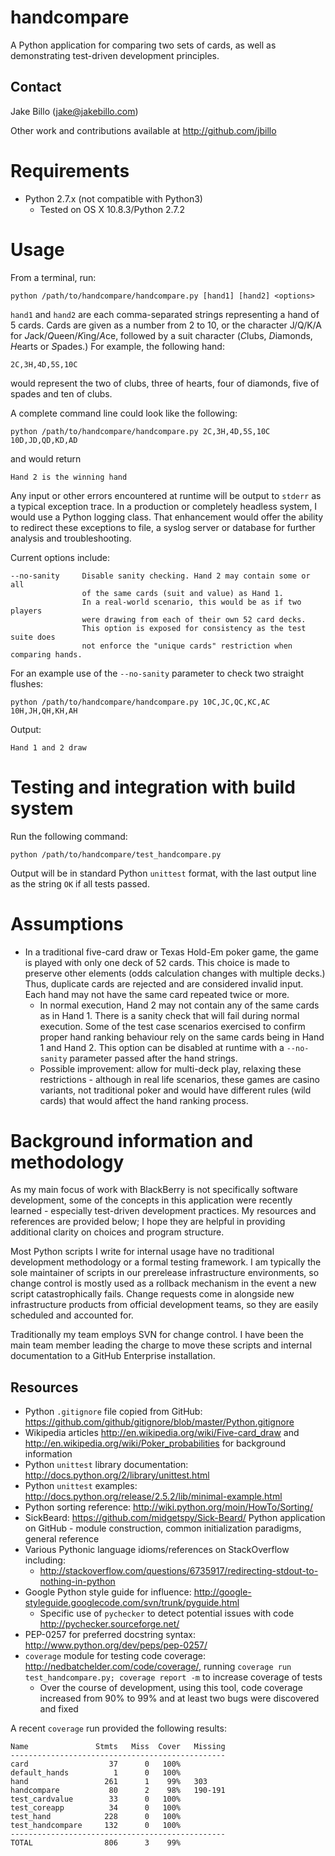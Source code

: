 # handcompare

A Python application for comparing two sets of cards, as well as demonstrating
test-driven development principles.

## Contact

Jake Billo (<jake@jakebillo.com>)

Other work and contributions available at <http://github.com/jbillo>

# Requirements

* Python 2.7.x (not compatible with Python3)
    * Tested on OS X 10.8.3/Python 2.7.2

# Usage

From a terminal, run:

    python /path/to/handcompare/handcompare.py [hand1] [hand2] <options>

`hand1` and `hand2` are each comma-separated strings representing a hand of 5 cards. Cards are given as a number from 2 to 10, or the character J/Q/K/A for *J*ack/*Q*ueen/*K*ing/*A*ce, followed by a suit character (*C*lubs, *D*iamonds, *H*earts or *S*pades.) For example, the following hand:

    2C,3H,4D,5S,10C

would represent the two of clubs, three of hearts, four of diamonds, five of spades and ten of clubs.

A complete command line could look like the following:

    python /path/to/handcompare/handcompare.py 2C,3H,4D,5S,10C 10D,JD,QD,KD,AD

and would return

    Hand 2 is the winning hand

Any input or other errors encountered at runtime will be output to `stderr` as a typical exception trace. In a production or completely headless system, I would use a Python logging class. That enhancement would offer the ability to redirect these exceptions to file, a syslog server or database for further analysis and troubleshooting.

Current options include:

    --no-sanity     Disable sanity checking. Hand 2 may contain some or all
                    of the same cards (suit and value) as Hand 1.
                    In a real-world scenario, this would be as if two players
                    were drawing from each of their own 52 card decks.
                    This option is exposed for consistency as the test suite does
                    not enforce the "unique cards" restriction when comparing hands.

For an example use of the `--no-sanity` parameter to check two straight flushes:

    python /path/to/handcompare/handcompare.py 10C,JC,QC,KC,AC 10H,JH,QH,KH,AH

Output:

    Hand 1 and 2 draw

# Testing and integration with build system

Run the following command:

    python /path/to/handcompare/test_handcompare.py

Output will be in standard Python `unittest` format, with the last output line as the string `OK` if all tests passed.

# Assumptions

* In a traditional five-card draw or Texas Hold-Em poker game, the game is played with only one deck of 52 cards. This choice is made to preserve other elements (odds calculation changes with multiple decks.) Thus, duplicate cards are rejected and are considered invalid input. Each hand may not have the same card repeated twice or more.
    * In normal execution, Hand 2 may not contain any of the same cards as in Hand 1.  There is a sanity check that will fail during normal execution. Some of the test case scenarios exercised to confirm proper hand ranking behaviour rely on the same cards being in Hand 1 and Hand 2. This option can be disabled at runtime with a `--no-sanity` parameter passed after the hand strings.
    * Possible improvement: allow for multi-deck play, relaxing these restrictions - although in real life scenarios, these games are casino variants, not traditional poker and would have different rules (wild cards) that would affect the hand ranking process.

# Background information and methodology

As my main focus of work with BlackBerry is not specifically software development, some of the concepts in this application were recently learned - especially test-driven development practices. My resources and references are provided below; I hope they are helpful in providing additional clarity on choices and program structure.

Most Python scripts I write for internal usage have no traditional development methodology or a formal testing framework. I am typically the sole maintainer of scripts in our prerelease infrastructure environments, so change control is mostly used as a rollback mechanism in the event a new script catastrophically fails. Change requests come in alongside new infrastructure products from official development teams, so they are easily scheduled and accounted for.

Traditionally my team employs SVN for change control. I have been the main team member leading the charge to move these scripts and internal documentation to a GitHub Enterprise installation.

## Resources

* Python `.gitignore` file copied from GitHub: <https://github.com/github/gitignore/blob/master/Python.gitignore>
* Wikipedia articles <http://en.wikipedia.org/wiki/Five-card_draw> and <http://en.wikipedia.org/wiki/Poker_probabilities> for background information
* Python `unittest` library documentation: <http://docs.python.org/2/library/unittest.html>
* Python `unittest` examples: <http://docs.python.org/release/2.5.2/lib/minimal-example.html>
* Python sorting reference: <http://wiki.python.org/moin/HowTo/Sorting/>
* SickBeard: <https://github.com/midgetspy/Sick-Beard/> Python application on GitHub - module construction, common initialization paradigms, general reference
* Various Pythonic language idioms/references on StackOverflow including:
    * <http://stackoverflow.com/questions/6735917/redirecting-stdout-to-nothing-in-python>
* Google Python style guide for influence: <http://google-styleguide.googlecode.com/svn/trunk/pyguide.html>
    * Specific use of `pychecker` to detect potential issues with code <http://pychecker.sourceforge.net/>
* PEP-0257 for preferred docstring syntax: <http://www.python.org/dev/peps/pep-0257/>
* `coverage` module for testing code coverage: <http://nedbatchelder.com/code/coverage/>, running `coverage run test_handcompare.py; coverage report -m` to increase coverage of tests
    * Over the course of development, using this tool, code coverage increased from 90% to 99% and at least two bugs were discovered and fixed

A recent `coverage` run provided the following results:

    Name               Stmts   Miss  Cover   Missing
    ------------------------------------------------
    card                  37      0   100%
    default_hands          1      0   100%
    hand                 261      1    99%   303
    handcompare           80      2    98%   190-191
    test_cardvalue        33      0   100%
    test_coreapp          34      0   100%
    test_hand            228      0   100%
    test_handcompare     132      0   100%
    ------------------------------------------------
    TOTAL                806      3    99%
